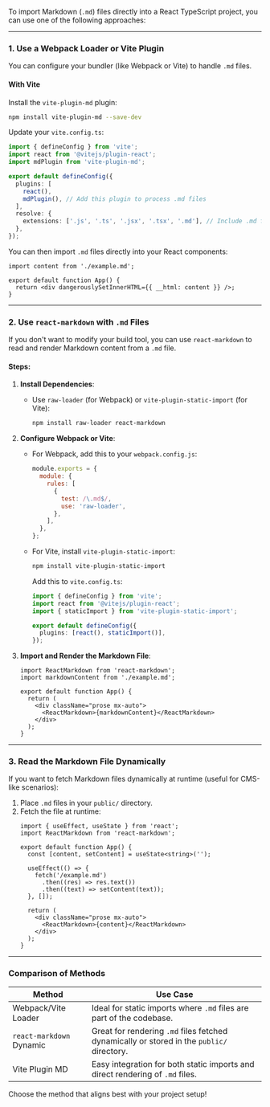 To import Markdown (`.md`) files directly into a React TypeScript project, you can use one of the following approaches:

---

### **1. Use a Webpack Loader or Vite Plugin**
You can configure your bundler (like Webpack or Vite) to handle `.md` files.

#### **With Vite**
Install the `vite-plugin-md` plugin:
```bash
npm install vite-plugin-md --save-dev
```

Update your `vite.config.ts`:
```typescript
import { defineConfig } from 'vite';
import react from '@vitejs/plugin-react';
import mdPlugin from 'vite-plugin-md';

export default defineConfig({
  plugins: [
    react(),
    mdPlugin(), // Add this plugin to process .md files
  ],
  resolve: {
    extensions: ['.js', '.ts', '.jsx', '.tsx', '.md'], // Include .md files
  },
});
```

You can then import `.md` files directly into your React components:
```tsx
import content from './example.md';

export default function App() {
  return <div dangerouslySetInnerHTML={{ __html: content }} />;
}
```

---

### **2. Use `react-markdown` with `.md` Files**
If you don't want to modify your build tool, you can use `react-markdown` to read and render Markdown content from a `.md` file.

#### Steps:
1. **Install Dependencies**:
   - Use `raw-loader` (for Webpack) or `vite-plugin-static-import` (for Vite):
     ```bash
     npm install raw-loader react-markdown
     ```

2. **Configure Webpack or Vite**:
   - For Webpack, add this to your `webpack.config.js`:
     ```javascript
     module.exports = {
       module: {
         rules: [
           {
             test: /\.md$/,
             use: 'raw-loader',
           },
         ],
       },
     };
     ```

   - For Vite, install `vite-plugin-static-import`:
     ```bash
     npm install vite-plugin-static-import
     ```

     Add this to `vite.config.ts`:
     ```typescript
     import { defineConfig } from 'vite';
     import react from '@vitejs/plugin-react';
     import { staticImport } from 'vite-plugin-static-import';

     export default defineConfig({
       plugins: [react(), staticImport()],
     });
     ```

3. **Import and Render the Markdown File**:
   ```tsx
   import ReactMarkdown from 'react-markdown';
   import markdownContent from './example.md';

   export default function App() {
     return (
       <div className="prose mx-auto">
         <ReactMarkdown>{markdownContent}</ReactMarkdown>
       </div>
     );
   }
   ```

---

### **3. Read the Markdown File Dynamically**
If you want to fetch Markdown files dynamically at runtime (useful for CMS-like scenarios):

1. Place `.md` files in your `public/` directory.
2. Fetch the file at runtime:
   ```tsx
   import { useEffect, useState } from 'react';
   import ReactMarkdown from 'react-markdown';

   export default function App() {
     const [content, setContent] = useState<string>('');

     useEffect(() => {
       fetch('/example.md')
         .then((res) => res.text())
         .then((text) => setContent(text));
     }, []);

     return (
       <div className="prose mx-auto">
         <ReactMarkdown>{content}</ReactMarkdown>
       </div>
     );
   }
   ```

---

### **Comparison of Methods**
| **Method**               | **Use Case**                                                                                     |
|--------------------------|--------------------------------------------------------------------------------------------------|
| Webpack/Vite Loader      | Ideal for static imports where `.md` files are part of the codebase.                            |
| `react-markdown` Dynamic | Great for rendering `.md` files fetched dynamically or stored in the `public/` directory.        |
| Vite Plugin MD           | Easy integration for both static imports and direct rendering of `.md` files.                   |

Choose the method that aligns best with your project setup!